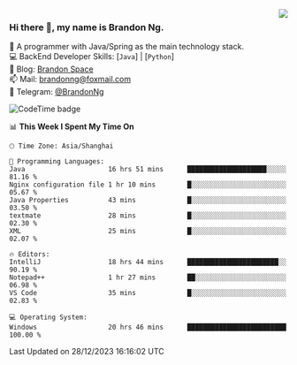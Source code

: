 <img  align="right" src="https://github-readme-stats-brandon0824.vercel.app/api/top-langs/?username=brandon0824&layout=compact">

### Hi there 👋, my name is Brandon Ng.

🌱 A programmer with Java/Spring as the main technology stack.  
💻 BackEnd Developer Skills: [`Java`] | [`Python`]  
📝 Blog: [Brandon Space](https://brandonng.tech)  
📫 Mail: brandonng@foxmail.com  
📰 Telegram: [@BrandonNg](https://t.me/BrandonNg24)  

![CodeTime badge](https://img.shields.io/endpoint?style=flat-square&url=https%3A%2F%2Fapi.codetime.dev%2Fshield%3Fid%3D128%26project%3D%26in%3D604800000)

<!--START_SECTION:waka-->
📊 **This Week I Spent My Time On** 

```text
🕑︎ Time Zone: Asia/Shanghai

💬 Programming Languages: 
Java                     16 hrs 51 mins      ████████████████████░░░░░   81.16 % 
Nginx configuration file 1 hr 10 mins        █░░░░░░░░░░░░░░░░░░░░░░░░   05.67 % 
Java Properties          43 mins             █░░░░░░░░░░░░░░░░░░░░░░░░   03.50 % 
textmate                 28 mins             █░░░░░░░░░░░░░░░░░░░░░░░░   02.30 % 
XML                      25 mins             █░░░░░░░░░░░░░░░░░░░░░░░░   02.07 % 

🔥 Editors: 
IntelliJ                 18 hrs 44 mins      ███████████████████████░░   90.19 % 
Notepad++                1 hr 27 mins        ██░░░░░░░░░░░░░░░░░░░░░░░   06.98 % 
VS Code                  35 mins             █░░░░░░░░░░░░░░░░░░░░░░░░   02.83 % 

💻 Operating System: 
Windows                  20 hrs 46 mins      █████████████████████████   100.00 % 
```


 Last Updated on 28/12/2023 16:16:02 UTC
<!--END_SECTION:waka-->
